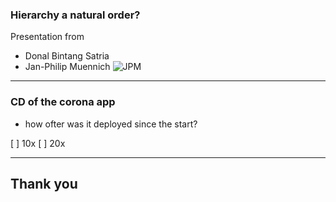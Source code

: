 ### Hierarchy a natural order?

Presentation from

- Donal Bintang Satria
- Jan-Philip Muennich
  ![JPM](Bewerbungsbild_Münnich.jpg)

---

### CD of the corona app

- how ofter was it deployed since the start?

[ ] 10x
[ ] 20x

---

## Thank you
